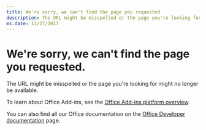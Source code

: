 ```yaml
---
title: We're sorry, we can't find the page you requested
description: The URL might be misspelled or the page you're looking for might no longer be available.
ms.date: 11/27/2017 
---
```



# We're sorry, we can't find the page you requested.

The URL might be misspelled or the page you're looking for might no longer be available.  

To learn about Office Add-ins, see the [Office Add-ins platform overview](../overview/office-add-ins.md).

You can also find all our Office documentation on the [Office Developer documentation](https://dev.office.com/docs) page.


